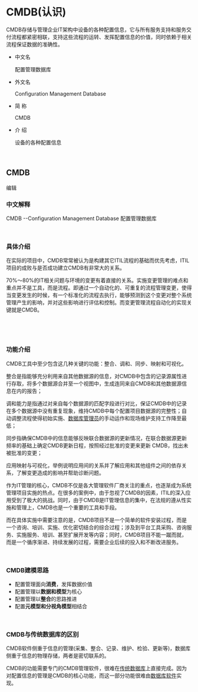 
# CMDB(认识)

CMDB存储与管理企业IT架构中设备的各种配置信息，它与所有服务支持和服务交付流程都紧密相联，支持这些流程的运转、发挥配置信息的价值，同时依赖于相关流程保证数据的准确性。



- 中文名

   配置管理数据库 

- 外文名

   Configuration Management Database 

- 简    称

   CMDB 

- 介    绍

   设备的各种配置信息 

 

​    

## CMDB

编辑

### 中文解释

 

CMDB --Configuration Management Database 配置管理数据库

​     

### 具体介绍

 

在实际的项目中，CMDB常常被认为是构建其它ITIL流程的基础而优先考虑，ITIL项目的成败与是否成功建立CMDB有非常大的关系。

 

70%～80%的IT相关问题与环境的变更有着直接的关系。实施变更管理的难点和重点并不是工具，而是流程。即通过一个自动化的、可重复的流程管理变更，使得当变更发生的时候，有一个标准化的流程去执行，能够预测到这个变更对整个系统管理产生的影响，并对这些影响进行评估和控制。而变更管理流程自动化的实现关键就是CMDB。

​    

​     

### 功能介绍

 

CMDB工具中至少包含这几种关键的功能：整合、调和、同步、映射和可视化。

 

整合是指能够充分利用来自其他数据源的信息，对CMDB中包含的记录源属性进行存取，将多个数据源合并至一个视图中，生成连同来自CMDB和其他数据源信息在内的报告；

 

调和能力是指通过对来自每个数据源的匹配字段进行对比，保证CMDB中的记录在多个数据源中没有重复现象，维持CMDB中每个配置项目数据源的完整性；自动调整流程使得初始实施、[数据库管理员](https://baike.baidu.com/item/%E6%95%B0%E6%8D%AE%E5%BA%93%E7%AE%A1%E7%90%86%E5%91%98)的手动运作和现场维护支持工作降至最低；

 

同步指确保CMDB中的信息能够反映联合数据源的更新情况，在联合数据源更新频率的基础上确定CMDB更新日程，按照经过批准的变更来更新 CMDB，找出未被批准的变更；

 

应用映射与可视化，举例说明应用间的关系并了解应用和其他组件之间的依存关系，了解变更造成的影响并帮助诊断问题。

 

作为IT管理的核心，CMDB不仅是各大管理软件厂商关注的重点，也逐渐成为系统管理项目实施的热点。在很多的案例中，由于忽视了CMDB的因素，ITIL的深入应用受到了极大的挑战。同时，由于CMDB是IT管理信息的集中，在法规的遵从性实施和管理上，CMDB也是一个重要的工具和手段。

 

而在具体实施中需要注意的是，CMDB项目不是一个简单的软件安装过程，而是一个咨询、培训、实施、优化密切结合的综合过程；涉及到平台工具采购、咨询服务、实施服务、培训、甚至扩展开发等内容；同时，CMDB项目不能一蹴而就，而是一个循序渐进、持续发展的过程，需要企业后续的投入和不断改进服务。

​     

### CMDB建模思路

 

- 配置管理面向**消费**，发挥数据价值
- 配置管理以**数据和模型**为核心
- 配置管理以**整合**的思路推进
- 配置**元模型和分视角模型**相结合

​     

### CMDB与传统数据库的区别

 

CMDB软件侧重于信息的管理(采集、整合、记录、维护、检验、更新等)，数据库侧重于信息的物理存储，两者是密切联系的。

 

CMDB的功能需要专门的CMDB管理软件，很难在[传统数据库](https://baike.baidu.com/item/%E4%BC%A0%E7%BB%9F%E6%95%B0%E6%8D%AE%E5%BA%93)上直接完成。因为对配置信息的管理是CMDB的核心功能，而这一部分功能很难由[数据库软件](https://baike.baidu.com/item/%E6%95%B0%E6%8D%AE%E5%BA%93%E8%BD%AF%E4%BB%B6)实现。